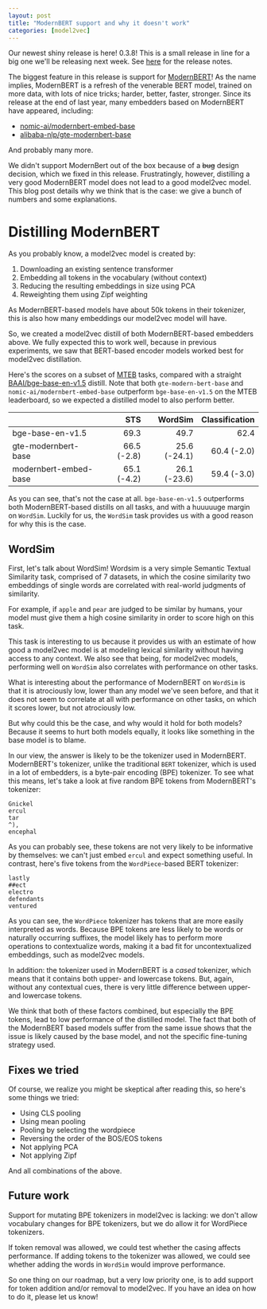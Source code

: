 ```yaml
---
layout: post
title: "ModernBERT support and why it doesn't work"
categories: [model2vec]
---
```


Our newest shiny release is here! 0.3.8! This is a small release in line for a big one we'll be releasing next week. See [here](https://github.com/MinishLab/model2vec/releases/tag/v0.3.8) for the release notes.

The biggest feature in this release is support for [ModernBERT](https://huggingface.co/blog/modernbert)! As the name implies, ModernBERT is a refresh of the venerable BERT model, trained on more data, with lots of nice tricks; harder, better, faster, stronger. Since its release at the end of last year, many embedders based on ModernBERT have appeared, including:

* [nomic-ai/modernbert-embed-base](https://huggingface.co/nomic-ai/modernbert-embed-base)
* [alibaba-nlp/gte-modernbert-base](https://huggingface.co/Alibaba-NLP/gte-modernbert-base)

And probably many more. 

We didn't support ModernBert out of the box because of a ~~bug~~ design decision, which we fixed in this release. Frustratingly, however, distilling a very good ModernBERT model does not lead to a good model2vec model. This blog post details why we think that is the case: we give a bunch of numbers and some explanations. 

# Distilling ModernBERT

As you probably know, a model2vec model is created by:

1. Downloading an existing sentence transformer
2. Embedding all tokens in the vocabulary (without context)
3. Reducing the resulting embeddings in size using PCA
4. Reweighting them using Zipf weighting

As ModernBERT-based models have about 50k tokens in their tokenizer, this is also how many embeddings our model2vec model will have. 

So, we created a model2vec distill of both ModernBERT-based embedders above. We fully expected this to work well, because in previous experiments, we saw that BERT-based encoder models worked best for model2vec distillation.

Here's the scores on a subset of [MTEB](https://huggingface.co/spaces/mteb/leaderboard) tasks, compared with a straight [BAAI/bge-base-en-v1.5](https://huggingface.co/BAAI/bge-base-en-v1.5) distill. Note that both `gte-modern-bert-base` and `nomic-ai/modernbert-embed-base` outperform `bge-base-en-v1.5` on the MTEB leaderboard, so we expected a distilled model to also perform better.

|                  | STS  |  WordSim  | Classification |
|------------------|-----:|----------:|---------------:|
| bge-base-en-v1.5 | 69.3  |   49.7     |   62.4          |
| gte-modernbert-base | 66.5 (-2.8) | 25.6 (-24.1) | 60.4 (-2.0) |
| modernbert-embed-base  | 65.1 (-4.2)| 26.1 (-23.6) | 59.4 (-3.0) |

As you can see, that's not the case at all. `bge-base-en-v1.5` outperforms both ModernBERT-based distills on all tasks, and with a huuuuuge margin on `WordSim`. Luckily for us, the `WordSim` task provides us with a good reason for why this is the case. 

## WordSim

First, let's talk about WordSim! Wordsim is a very simple Semantic Textual Similarity task, comprised of 7 datasets, in which the cosine similarity two embeddings of single words are correlated with real-world judgments of similarity.

For example, if `apple` and `pear` are judged to be similar by humans, your model must give them a high cosine similarity in order to score high on this task.

This task is interesting to us because it provides us with an estimate of how good a model2vec model is at modeling lexical similarity without having access to any context. We also see  that being, for model2vec models, performing well on `WordSim` also correlates with performance on other tasks.

What is interesting about the performance of ModernBERT on `WordSim` is that it is atrociously low, lower than any model we've seen before, and that it does not seem to correlate at all with performance on other tasks, on which it scores lower, but not atrociously low. 

But why could this be the case, and why would it hold for both models? Because it seems to hurt both models equally, it looks like something in the base model is to blame. 

In our view, the answer is likely to be the tokenizer used in ModernBERT. ModernBERT's tokenizer, unlike the traditional `BERT` tokenizer, which is used in a lot of embedders, is a byte-pair encoding (BPE) tokenizer. To see what this means, let's take a look at five random BPE tokens from ModernBERT's tokenizer:

```
Ġnickel
ercul
tar
^),
encephal
```

As you can probably see, these tokens are not very likely to be informative by themselves: we can't just embed `ercul` and expect something useful. In contrast, here's five tokens from the `WordPiece`-based BERT tokenizer:

```
lastly
##ect
electro
defendants
ventured
```

As you can see, the `WordPiece` tokenizer has tokens that are more easily interpreted as words. Because BPE tokens are less likely to be words or naturally occurring suffixes, the model likely has to perform more operations to contextualize words, making it a bad fit for uncontextualized embeddings, such as model2vec models.
 
In addition: the tokenizer used in ModernBERT is a _cased_ tokenizer, which means that it contains both upper- and lowercase tokens. But, again, without any contextual cues, there is very little difference between upper- and lowercase tokens.

We think that both of these factors combined, but especially the BPE tokens, lead to low performance of the distilled model. The fact that both of the ModernBERT based models suffer from the same issue shows that the issue is likely caused by the base model, and not the specific fine-tuning strategy used.

## Fixes we tried

Of course, we realize you might be skeptical after reading this, so here's some things we tried:

* Using CLS pooling
* Using mean pooling
* Pooling by selecting the wordpiece
* Reversing the order of the BOS/EOS tokens
* Not applying PCA
* Not applying Zipf

And all combinations of the above. 

## Future work

Support for mutating BPE tokenizers in model2vec is lacking: we don't allow vocabulary changes for BPE tokenizers, but we do allow it for WordPiece tokenizers. 

If token removal was allowed, we could test whether the casing affects performance. If adding tokens to the tokenizer was allowed, we could see whether adding the words in `WordSim` would improve performance.

So one thing on our roadmap, but a very low priority one, is to add support for token addition and/or removal to model2vec. If you have an idea on how to do it, please let us know!
